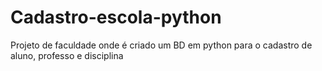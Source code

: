 # Cadastro-escola-python
Projeto de faculdade onde é criado um BD em python para o cadastro de aluno, professo e disciplina
